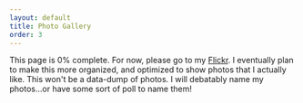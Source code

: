 ```yaml
---
layout: default
title: Photo Gallery
order: 3
---
```

This page is 0% complete. For now, please go to my [Flickr](https://flickr.com/ijracesvt/). I eventually plan to make this more organized, and optimized to show photos that I actually like. This won't be a data-dump of photos. I will debatably name my photos...or have some sort of poll to name them!
